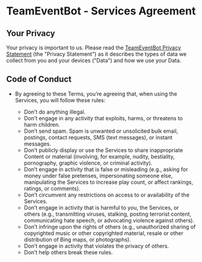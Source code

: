# TeamEventBot - Services Agreement

## Your Privacy

Your privacy is important to us. Please read the [TeamEventBot Privacy Statement](https://github.com/wcoder/projects/blob/master/docs/teameventbot/privacy_statement.md) (the "Privacy Statement") as it describes the types of data we collect from you and your devices ("Data") and how we use your Data.

## Code of Conduct

- By agreeing to these Terms, you’re agreeing that, when using the Services, you will follow these rules:

  - Don’t do anything illegal.
  - Don’t engage in any activity that exploits, harms, or threatens to harm children.
  - Don’t send spam. Spam is unwanted or unsolicited bulk email, postings, contact requests, SMS (text messages), or instant messages.
  - Don’t publicly display or use the Services to share inappropriate Content or material (involving, for example, nudity, bestiality, pornography, graphic violence, or criminal activity).
  - Don’t engage in activity that is false or misleading (e.g., asking for money under false pretenses, impersonating someone else, manipulating the Services to increase play count, or affect rankings, ratings, or comments).
  - Don’t circumvent any restrictions on access to or availability of the Services.
  - Don’t engage in activity that is harmful to you, the Services, or others (e.g., transmitting viruses, stalking, posting terrorist content, communicating hate speech, or advocating violence against others).
  - Don’t infringe upon the rights of others (e.g., unauthorized sharing of copyrighted music or other copyrighted material, resale or other distribution of Bing maps, or photographs).
  - Don’t engage in activity that violates the privacy of others.
  - Don’t help others break these rules.

